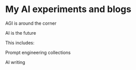# My AI experiments and blogs

AGI is around the corner

AI is the future

This includes:

Prompt engineering collections

AI writing

